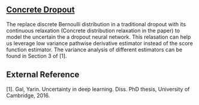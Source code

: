 ## [Concrete Dropout](https://arxiv.org/abs/1705.07832)

The replace discrete Bernoulli distribution in a traditional dropout with its continuous relaxation (Concrete distribution relaxation in the paper) to model the uncertain the a dropout neural network. This relasation can help us leverage low variance pathwise derivative estimator instead of the score function estimator. The variance analysis of different estimators can be found in Section 3 of [1]. 




## External Reference
[1]. Gal, Yarin. Uncertainty in deep learning. Diss. PhD thesis, University of Cambridge, 2016.